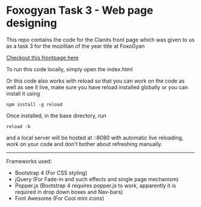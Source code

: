 # Foxogyan Task 3 - Web page designing

This repo contains the code for the Clanits front page which was given to us as a task 3 for the mozillian of the year title at FoxoGyan

[Checkout this frontpage here](http://prod.pbehre.in/foxogyan/)

To run this code locally, simply open the index.html

Or this code also works with reload so that you can work on the code as well as see it live, make sure you have reload installed globally or you can install it using

`npm install -g reload`

Once installed, in the base directory, run

`reload -b`

and a local server will be hosted at ::8080 with automatic live reloading, work on your code and don't bother about refreshing manually.

* * *

Frameworks used:

*   Bootstrap 4 (For CSS styling)
*   jQuery (For Fade-in and such effects and single page mechanism)
*   Popper.js (Bootstrap 4 requires popper.js to work, apparently it is required in drop down boxes and Nav-bars)
*   Font Awesome (For Cool mini icons)
